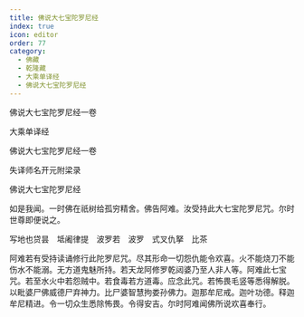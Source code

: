 ```yaml
---
title: 佛说大七宝陀罗尼经
index: true
icon: editor
order: 77
category:
  - 佛藏
  - 乾隆藏
  - 大乘单译经
  - 佛说大七宝陀罗尼经
---
```


佛说大七宝陀罗尼经一卷  

大乘单译经  

佛说大七宝陀罗尼经一卷  

失译师名开元附梁录  

佛说大七宝陀罗尼经  

如是我闻。一时佛在祇树给孤穷精舍。佛告阿难。汝受持此大七宝陀罗尼咒。尔时世尊即便说之。  

写地也贷昙　坻阇律提　波罗若　波罗　式叉仇拏　比茶  

阿难若有受持读诵修行此陀罗尼咒。尽其形命一切怨仇能令欢喜。火不能烧刀不能伤水不能溺。无方道鬼魅所持。若天龙阿修罗乾闼婆乃至人非人等。阿难此七宝咒。若至水火中若怨贼中。若食毒若方道毒。应念此咒。若怖畏毛竖等悉得解脱。以毗婆尸佛威德尸弃神力。比尸婆智慧拘娄孙佛力。迦那牟尼戒。迦叶功德。释迦牟尼精进。令一切众生悉除怖畏。令得安吉。尔时阿难闻佛所说欢喜奉行。  
